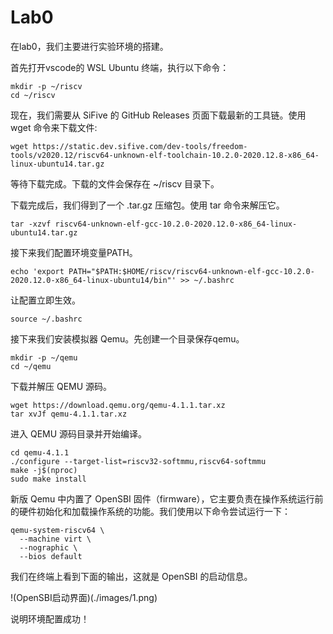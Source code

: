 # Lab0

在lab0，我们主要进行实验环境的搭建。

首先打开vscode的 WSL Ubuntu 终端，执行以下命令：

```
mkdir -p ~/riscv
cd ~/riscv
```

现在，我们需要从 SiFive 的 GitHub Releases 页面下载最新的工具链。使用 wget 命令来下载文件:

```
wget https://static.dev.sifive.com/dev-tools/freedom-tools/v2020.12/riscv64-unknown-elf-toolchain-10.2.0-2020.12.8-x86_64-linux-ubuntu14.tar.gz
```
等待下载完成。下载的文件会保存在 ~/riscv 目录下。

下载完成后，我们得到了一个 .tar.gz 压缩包。使用 tar 命令来解压它。

```
tar -xzvf riscv64-unknown-elf-gcc-10.2.0-2020.12.0-x86_64-linux-ubuntu14.tar.gz
```

接下来我们配置环境变量PATH。

```
echo 'export PATH="$PATH:$HOME/riscv/riscv64-unknown-elf-gcc-10.2.0-2020.12.0-x86_64-linux-ubuntu14/bin"' >> ~/.bashrc
```

让配置立即生效。

```
source ~/.bashrc
```

接下来我们安装模拟器 Qemu。先创建一个目录保存qemu。

```
mkdir -p ~/qemu
cd ~/qemu
```

下载并解压 QEMU 源码。

```
wget https://download.qemu.org/qemu-4.1.1.tar.xz
tar xvJf qemu-4.1.1.tar.xz
```

进入 QEMU 源码目录并开始编译。

```
cd qemu-4.1.1
./configure --target-list=riscv32-softmmu,riscv64-softmmu
make -j$(nproc) 
sudo make install
```

新版 Qemu 中内置了 OpenSBI 固件（firmware），它主要负责在操作系统运行前的硬件初始化和加载操作系统的功能。我们使用以下命令尝试运行一下：

```
qemu-system-riscv64 \
  --machine virt \
  --nographic \
  --bios default
```
我们在终端上看到下面的输出，这就是 OpenSBI 的启动信息。

!(OpenSBI启动界面)(./images/1.png)

说明环境配置成功！
